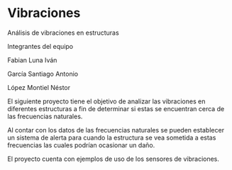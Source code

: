 # Vibraciones
Análisis de vibraciones en estructuras

Integrantes del equipo	

Fabian Luna Iván
	
García Santiago Antonio
	
López Montiel Néstor


El siguiente proyecto tiene el objetivo de analizar las vibraciones en diferentes estructuras a fin de 
determinar si estas se encuentran cerca de las frecuencias naturales.

Al contar con los datos de las frecuencias naturales se pueden establecer un sistema de alerta para cuando la estructura se vea sometida
a estas frecuencias las cuales podrían ocasionar un daño. 

El proyecto cuenta con ejemplos de uso de los sensores de vibraciones.
